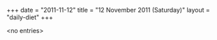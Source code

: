 +++
date = "2011-11-12"
title = "12 November 2011 (Saturday)"
layout = "daily-diet"
+++


\<no entries\>
